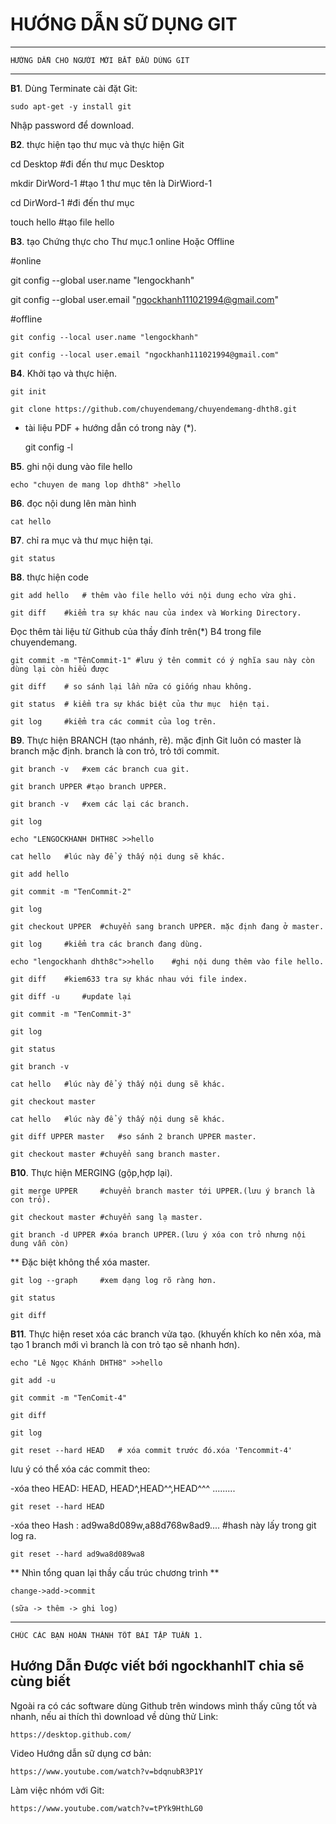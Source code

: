 # HƯỚNG DẪN SỮ DỤNG GIT




-------------------------------------------------
	HƯỚNG DẪN CHO NGƯỜI MỚI BẮT ĐẦU DÙNG GIT
-------------------------------------------------

**B1**. Dùng Terminate cài đặt Git: 

	sudo apt-get -y install git
	
Nhập password để download.

**B2**. thực hiện tạo thư mục và thực hiện Git

cd Desktop   #đi đến thư mục Desktop

mkdir DirWord-1  #tạo 1 thư mục tên là DirWiord-1

cd DirWord-1    #đi đến thư mục

touch hello     #tạo file hello

**B3**. tạo Chứng thực cho Thư mục.1 online Hoặc Offline

#online

git config --global user.name "lengockhanh"

git config --global user.email "ngockhanh111021994@gmail.com"

#offline

	git config --local user.name "lengockhanh"
	
	git config --local user.email "ngockhanh111021994@gmail.com"
	
**B4**. Khởi tạo và thực hiện.

	git init
	
	git clone https://github.com/chuyendemang/chuyendemang-dhth8.git 
	
* tài liệu PDF + hướng dẫn có trong này (*).
	
	git config -l
	
**B5**. ghi nội dung vào file hello

	echo "chuyen de mang lop dhth8" >hello
	
**B6**. đọc nội dung lên màn hình

	cat hello
	
**B7**. chỉ ra mục và thư mục hiện tại.

	git status
	
**B8**. thực hiện code

	git add hello   # thêm vào file hello với nội dung echo vừa ghi.
	
	git diff 	#kiểm tra sự khác nau của index và Working Directory.
	
Đọc thêm tài liệu từ Github của thầy đính trên(*) B4 trong file chuyendemang.

	git commit -m "TênCommit-1"	#lưu ý tên commit có ý nghĩa sau này còn dùng lại còn hiểu được
	
	git diff 	# so sánh lại lần nữa có giống nhau không.
	
	git status 	# kiểm tra sự khác biệt của thư mục  hiện tại.
	
	git log		#kiểm tra các commit của log trên.
	
**B9**. Thực hiện BRANCH (tạo nhánh, rẽ). mặc định Git luôn có master là branch mặc định.
branch là con trỏ, trỏ tới commit.

	git branch -v	#xem các branch cua git.
	
	git branch UPPER #tạo branch UPPER.
	
	git branch -v	#xem các lại các branch.
	
	git log	
	
	echo "LENGOCKHANH DHTH8C >>hello
	
	cat hello	#lúc này để ý thấy nội dung sẽ khác.
	
	git add hello
	
	git commit -m "TenCommit-2"
	
	git log	
	
	git checkout UPPER 	#chuyển sang branch UPPER. mặc định đang ở master.
	
	git log		#kiểm tra các branch đang dùng.	
	
	echo "lengockhanh dhth8c">>hello	#ghi nội dung thêm vào file hello.
	
	git diff	#kiem633 tra sự khác nhau với file index.
	
	git diff -u 	#update lại
	
	git commit -m "TenCommit-3"
	
	git log		
	
	git status
	
	git branch -v
	
	cat hello	#lúc này để ý thấy nội dung sẽ khác.
	
	git checkout master
	
	cat hello	#lúc này để ý thấy nội dung sẽ khác.
	
	git diff UPPER master 	#so sánh 2 branch UPPER master.
	
	git checkout master	#chuyển sang branch master.
	
**B10**. Thực hiện MERGING (gộp,hợp lại).

	git merge UPPER		#chuyển branch master tới UPPER.(lưu ý branch là con trỏ).
	
	git checkout master	#chuyển sang lạ master.	
	
	git branch -d UPPER	#xóa branch UPPER.(lưu ý xóa con trỏ nhưng nội dung vẫn còn)
	
** Đặc biệt không thể xóa master.

	git log --graph		#xem dạng log rõ ràng hơn.
	
	git status	
	
	git diff
	
**B11**. Thực hiện reset xóa các branch vửa tạo.
(khuyến khích ko nên xóa, mà tạo 1 branch mới vì branch là con trỏ tạo sẽ nhanh hơn).

	echo "Lê Ngọc Khánh DHTH8" >>hello
	
	git add -u
	
	git commit -m "TenComit-4"
	
	git diff
	
	git log
	
	git reset --hard HEAD	# xóa commit trước đó.xóa 'Tencommit-4'
	
lưu ý có thể xóa các commit theo: 

-xóa theo HEAD:	HEAD, HEAD^,HEAD^^,HEAD^^^ ......... 

	git reset --hard HEAD
	
-xóa theo Hash : ad9wa8d089w,a88d768w8ad9.... #hash này lấy trong git log ra.

	git reset --hard ad9wa8d089wa8
	

** Nhìn tổng quan lại thầy cấu trúc chương trình **

	change->add->commit
	
	(sữa -> thêm -> ghi log)

------------------------------------------------------
	CHÚC CÁC BẠN HOÀN THÀNH TỐT BÀI TẬP TUẦN 1.
	
Hướng Dẫn Được viết bới ngockhanhIT chia sẽ cùng biết
------------------------------------------------------


Ngoài ra có các software dùng Github trên windows mình thấy cũng tốt và nhanh, nếu ai thích thì download về dùng thử
Link: 

	https://desktop.github.com/ 
	
Video Hướng dẫn sữ dụng cơ bản: 

	https://www.youtube.com/watch?v=bdqnubR3P1Y
	
Làm việc nhóm với Git: 	

	https://www.youtube.com/watch?v=tPYk9HthLG0
 








 







